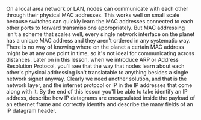 On a local area network or LAN, nodes can communicate with each other
through their physical MAC addresses. This works well on small scale because
switches can quickly learn the MAC addresses connected to each other ports
to forward transmissions appropriately. But MAC addressing isn't
a scheme that scales well, every single network interface on
the planet has a unique MAC address and they aren't ordered in any systematic way. There is no way of knowing where on
the planet a certain MAC address might be at any one point in time, so it's not
ideal for communicating across distances. Later on in this lesson, when we introduce
ARP or Address Resolution Protocol, you'll see that the way that nodes learn
about each other's physical addressing isn't translatable to anything besides
a single network signet anyway. Clearly we need another solution,
and that is the network layer, and the internet protocol or IP in the IP
addresses that come along with it. By the end of this lesson you'll be
able to take identify an IP address, describe how IP datagrams are encapsulated
inside the payload of an ethernet frame and correctly identify and describe
the many fields of an IP datagram header.
